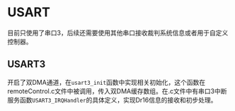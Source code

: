 # USART

目前只使用了串口3，后续还需要使用其他串口接收裁判系统信息或者用于自定义控制器。

## USART3

开启了双DMA通道，在`usart3_init`函数中实现相关初始化，这个函数在remoteControl.c文件中被调用，传入双DMA缓存数组。在.c文件中有串口3中断服务函数`USART3_IRQHandler`的具体定义，实现Dr16信息的接收和初步处理。

